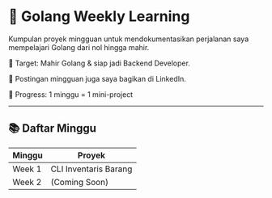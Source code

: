 # 📘 Golang Weekly Learning

Kumpulan proyek mingguan untuk mendokumentasikan perjalanan saya mempelajari Golang dari nol hingga mahir.

🎯 Target: Mahir Golang & siap jadi Backend Developer.

📌 Postingan mingguan juga saya bagikan di LinkedIn.

📅 Progress: 1 minggu = 1 mini-project  

---

## 📚 Daftar Minggu

| Minggu | Proyek |
|--------|--------|
| Week 1 | CLI Inventaris Barang |
| Week 2 | (Coming Soon) |
